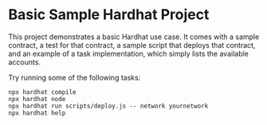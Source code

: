 # Basic Sample Hardhat Project

This project demonstrates a basic Hardhat use case. It comes with a sample contract, a test for that contract, a sample script that deploys that contract, and an example of a task implementation, which simply lists the available accounts.

Try running some of the following tasks:

```shell
npx hardhat compile
npx hardhat node
npx hardhat run scripts/deploy.js -- network yournetwork
npx hardhat help
```
